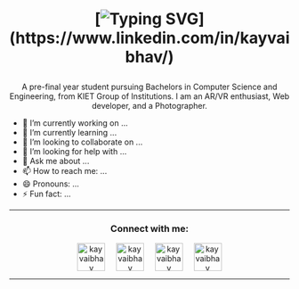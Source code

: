 <h1 align="center"> 

[![Typing SVG](https://readme-typing-svg.herokuapp.com?size=35&color=DC1E77&lines=Hello%2C+there!+👋;This+is+Kumar+Vaibhav+....+....;Nice+to+meet+you!)](https://www.linkedin.com/in/kayvaibhav/)
</h1>
<p align="center"> A pre-final year student pursuing Bachelors in Computer Science and Engineering, from KIET Group of Institutions. I am an AR/VR enthusiast, Web developer, and a Photographer.
<p>

- 🔭 I’m currently working on ...
- 🌱 I’m currently learning ...
- 👯 I’m looking to collaborate on ...
- 🤔 I’m looking for help with ...
- 💬 Ask me about ...
- 📫 How to reach me: ...
- 😄 Pronouns: ...
- ⚡ Fun fact: ...

<hr>
<h3 align="center">Connect with me:</h3>
<p align="center">
<a href="https://twitter.com/kayvaibhav" target="blank"><img align="center" src="https://img.icons8.com/cute-clipart/64/000000/twitter.png" alt="kayvaibhav" height="50" width="50" /></a> &nbsp;&nbsp;&nbsp;
<a href="https://www.linkedin.com/in/kayvaibhav/" target="blank"><img align="center" src="https://img.icons8.com/cute-clipart/64/000000/linkedin.png" alt="kayvaibhav" height="50" width="50" /></a>&nbsp;&nbsp;&nbsp;&nbsp;
<a href="https://instagram.com/kayvaibhav" target="blank"><img align="center" src="https://img.icons8.com/cute-clipart/64/000000/instagram-new.png" alt="kayvaibhav" height="50" width="50" /></a>&nbsp;&nbsp;&nbsp;&nbsp;
<a href="https://dribbble.com/kayvaibhav" target="blank"><img align="center" src="https://img.icons8.com/cute-clipart/344/dribbble.png" alt="kayvaibhav" height="50" width="50" /></a>
  </p>

<hr>
